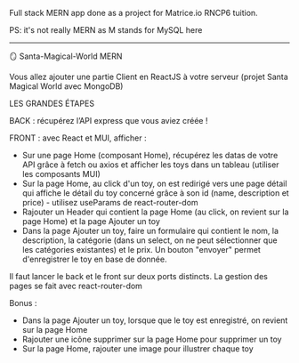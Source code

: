 Full stack MERN app done as a project for Matrice.io RNCP6 tuition.

PS: it's not really MERN as M stands for MySQL here


------------------------------------------------------------------


🪞 Santa-Magical-World MERN 

Vous allez ajouter une partie Client en ReactJS à votre serveur (projet Santa Magical World avec MongoDB)

LES GRANDES ÉTAPES

BACK : récupérez l’API express que vous aviez créée ! 

FRONT : avec React et MUI, afficher :
- Sur une page Home (composant Home), récupérez les datas de votre API grâce à fetch ou axios et afficher les toys dans un tableau (utiliser les composants MUI)
- Sur la page Home, au click d'un toy, on est redirigé vers une page détail qui affiche le détail du toy concerné grâce à son id (name, description et price) - utilisez useParams de react-router-dom
- Rajouter un Header qui contient la page Home (au click, on revient sur la page Home) et la page Ajouter un toy
- Dans la page Ajouter un toy, faire un formulaire qui contient le nom, la description, la catégorie (dans un select, on ne peut sélectionner que les catégories existantes) et le prix. Un bouton "envoyer" permet d'enregistrer le toy en base de donnée. 


Il faut lancer le back et le front sur deux ports distincts. 
La gestion des pages se fait avec react-router-dom


Bonus : 
- Dans la page Ajouter un toy, lorsque que le toy est enregistré, on revient sur la page Home
- Rajouter une icône supprimer sur la page Home pour supprimer un toy 
- Sur la page Home, rajouter une image pour illustrer chaque toy 